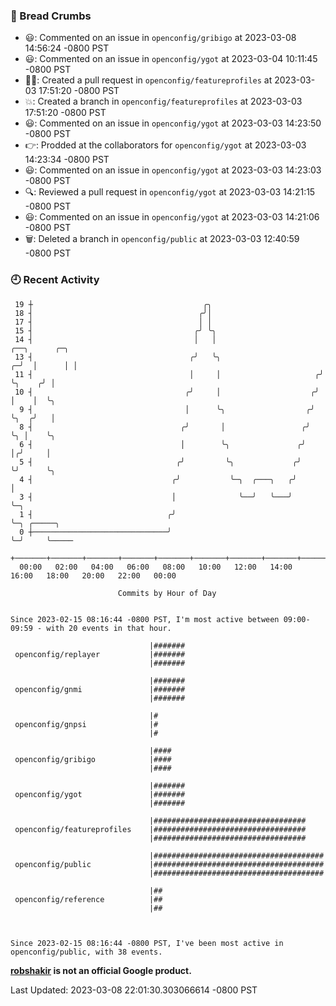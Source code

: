 ### 🍞 Bread Crumbs

 * 😃: Commented on an issue in `openconfig/gribigo` at 2023-03-08 14:56:24 -0800 PST
 * 😃: Commented on an issue in `openconfig/ygot` at 2023-03-04 10:11:45 -0800 PST
 * ✍🏼: Created a pull request in `openconfig/featureprofiles` at 2023-03-03 17:51:20 -0800 PST
 * 💥: Created a branch in `openconfig/featureprofiles` at 2023-03-03 17:51:20 -0800 PST
 * 😃: Commented on an issue in `openconfig/ygot` at 2023-03-03 14:23:50 -0800 PST
 * 👉: Prodded at the collaborators for `openconfig/ygot` at 2023-03-03 14:23:34 -0800 PST
 * 😃: Commented on an issue in `openconfig/ygot` at 2023-03-03 14:23:03 -0800 PST
 * 🔍: Reviewed a pull request in  `openconfig/ygot` at 2023-03-03 14:21:15 -0800 PST
 * 😃: Commented on an issue in `openconfig/ygot` at 2023-03-03 14:21:06 -0800 PST
 * 🗑: Deleted a branch in `openconfig/public` at 2023-03-03 12:40:59 -0800 PST

### 🕘 Recent Activity
```
 19 ┼                                      ╭╮
 18 ┤                                     ╭╯│
 17 ┤                                     │ │
 15 ┤                                    ╭╯ ╰╮
 14 ┤                                    │   │                         ╭──╮      ╭─╮
 13 ┤                                   ╭╯   ╰╮                      ╭─╯  │      │ │
 11 ┤                                   │     │                     ╭╯    ╰╮    ╭╯ │
 10 ┤                                  ╭╯     │                    ╭╯      │    │  ╰╮
  9 ┤                                  │      ╰╮                  ╭╯       ╰╮  ╭╯   │
  8 ┤                                 ╭╯       │                 ╭╯         ╰╮ │    ╰╮
  6 ┤                                 │        ╰╮               ╭╯           │╭╯     │
  5 ┤                                ╭╯         ╰╮             ╭╯            ╰╯      ╰╮
  4 ┤                               ╭╯           ╰─╮  ╭───╮   ╭╯                      │
  3 ┤                               │              ╰──╯   ╰───╯                       ╰─╮
  1 ┤                              ╭╯                                                   ╰─╮ ╭─────╮
  0 ┼──────────────────────────────╯                                                      ╰─╯     ╰─────
    +───────+───────+───────+───────+───────+───────+───────+───────+───────+───────+───────+───────+────
  00:00   02:00   04:00   06:00   08:00   10:00   12:00   14:00   16:00   18:00   20:00   22:00   00:00   

						Commits by Hour of Day


Since 2023-02-15 08:16:44 -0800 PST, I'm most active between 09:00-09:59 - with 20 events in that hour.

```



```
                               |#######
 openconfig/replayer           |#######
                               |#######

                               |#######
 openconfig/gnmi               |#######
                               |#######

                               |#
 openconfig/gnpsi              |#
                               |#

                               |####
 openconfig/gribigo            |####
                               |####

                               |#######
 openconfig/ygot               |#######
                               |#######

                               |##################################
 openconfig/featureprofiles    |##################################
                               |##################################

                               |######################################
 openconfig/public             |######################################
                               |######################################

                               |##
 openconfig/reference          |##
                               |##



Since 2023-02-15 08:16:44 -0800 PST, I've been most active in openconfig/public, with 38 events.

```
**[robshakir](mailto:robjs@google.com) is not an official Google product.**  


Last Updated: 2023-03-08 22:01:30.303066614 -0800 PST
